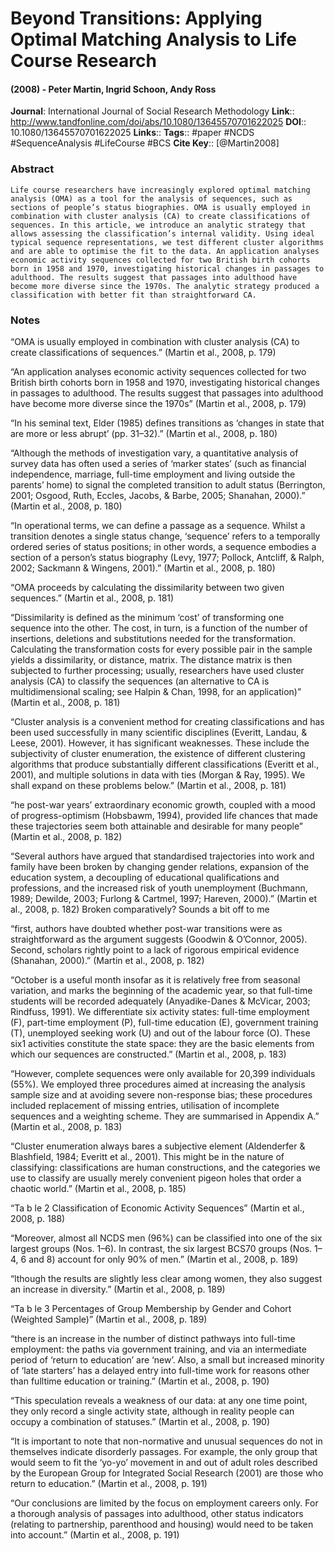 # Beyond Transitions: Applying Optimal Matching Analysis to Life Course Research
#### (2008) - Peter Martin, Ingrid Schoon, Andy Ross
**Journal**: International Journal of Social Research Methodology
**Link**:: http://www.tandfonline.com/doi/abs/10.1080/13645570701622025
**DOI**:: 10.1080/13645570701622025
**Links**:: 
**Tags**:: #paper #NCDS #SequenceAnalysis #LifeCourse #BCS 
**Cite Key**:: [@Martin2008]

### Abstract

```
Life course researchers have increasingly explored optimal matching analysis (OMA) as a tool for the analysis of sequences, such as sections of people’s status biographies. OMA is usually employed in combination with cluster analysis (CA) to create classifications of sequences. In this article, we introduce an analytic strategy that allows assessing the classification’s internal validity. Using ideal typical sequence representations, we test different cluster algorithms and are able to optimise the fit to the data. An application analyses economic activity sequences collected for two British birth cohorts born in 1958 and 1970, investigating historical changes in passages to adulthood. The results suggest that passages into adulthood have become more diverse since the 1970s. The analytic strategy produced a classification with better fit than straightforward CA.
```

### Notes

“OMA is usually employed in combination with cluster analysis (CA) to create classifications of sequences.” (Martin et al., 2008, p. 179)

“An application analyses economic activity sequences collected for two British birth cohorts born in 1958 and 1970, investigating historical changes in passages to adulthood. The results suggest that passages into adulthood have become more diverse since the 1970s” (Martin et al., 2008, p. 179)

“In his seminal text, Elder (1985) defines transitions as ‘changes in state that are more or less abrupt’ (pp. 31–32).” (Martin et al., 2008, p. 180)

“Although the methods of investigation vary, a quantitative analysis of survey data has often used a series of ‘marker states’ (such as financial independence, marriage, full-time employment and living outside the parents’ home) to signal the completed transition to adult status (Berrington, 2001; Osgood, Ruth, Eccles, Jacobs, & Barbe, 2005; Shanahan, 2000).” (Martin et al., 2008, p. 180)

“In operational terms, we can define a passage as a sequence. Whilst a transition denotes a single status change, ‘sequence’ refers to a temporally ordered series of status positions; in other words, a sequence embodies a section of a person’s status biography (Levy, 1977; Pollock, Antcliff, & Ralph, 2002; Sackmann & Wingens, 2001).” (Martin et al., 2008, p. 180)

“OMA proceeds by calculating the dissimilarity between two given sequences.” (Martin et al., 2008, p. 181)

“Dissimilarity is defined as the minimum ‘cost’ of transforming one sequence into the other. The cost, in turn, is a function of the number of insertions, deletions and substitutions needed for the transformation. Calculating the transformation costs for every possible pair in the sample yields a dissimilarity, or distance, matrix. The distance matrix is then subjected to further processing; usually, researchers have used cluster analysis (CA) to classify the sequences (an alternative to CA is multidimensional scaling; see Halpin & Chan, 1998, for an application)” (Martin et al., 2008, p. 181)

“Cluster analysis is a convenient method for creating classifications and has been used successfully in many scientific disciplines (Everitt, Landau, & Leese, 2001). However, it has significant weaknesses. These include the subjectivity of cluster enumeration, the existence of different clustering algorithms that produce substantially different classifications (Everitt et al., 2001), and multiple solutions in data with ties (Morgan & Ray, 1995). We shall expand on these problems below.” (Martin et al., 2008, p. 181)

“he post-war years’ extraordinary economic growth, coupled with a mood of progress-optimism (Hobsbawm, 1994), provided life chances that made these trajectories seem both attainable and desirable for many people” (Martin et al., 2008, p. 182)

“Several authors have argued that standardised trajectories into work and family have been broken by changing gender relations, expansion of the education system, a decoupling of educational qualifications and professions, and the increased risk of youth unemployment (Buchmann, 1989; Dewilde, 2003; Furlong & Cartmel, 1997; Hareven, 2000).” (Martin et al., 2008, p. 182) Broken comparatively? Sounds a bit off to me

“first, authors have doubted whether post-war transitions were as straightforward as the argument suggests (Goodwin & O’Connor, 2005). Second, scholars rightly point to a lack of rigorous empirical evidence (Shanahan, 2000).” (Martin et al., 2008, p. 182)

“October is a useful month insofar as it is relatively free from seasonal variation, and marks the beginning of the academic year, so that full-time students will be recorded adequately (Anyadike-Danes & McVicar, 2003; Rindfuss, 1991). We differentiate six activity states: full-time employment (F), part-time employment (P), full-time education (E), government training (T), unemployed seeking work (U) and out of the labour force (O). These six1 activities constitute the state space: they are the basic elements from which our sequences are constructed.” (Martin et al., 2008, p. 183)

“However, complete sequences were only available for 20,399 individuals (55%). We employed three procedures aimed at increasing the analysis sample size and at avoiding severe non-response bias; these procedures included replacement of missing entries, utilisation of incomplete sequences and a weighting scheme. They are summarised in Appendix A.” (Martin et al., 2008, p. 183)

“Cluster enumeration always bares a subjective element (Aldenderfer & Blashfield, 1984; Everitt et al., 2001). This might be in the nature of classifying: classifications are human constructions, and the categories we use to classify are usually merely convenient pigeon holes that order a chaotic world.” (Martin et al., 2008, p. 185)

“Ta b le 2 Classification of Economic Activity Sequences” (Martin et al., 2008, p. 188)

“Moreover, almost all NCDS men (96%) can be classified into one of the six largest groups (Nos. 1–6). In contrast, the six largest BCS70 groups (Nos. 1–4, 6 and 8) account for only 90% of men.” (Martin et al., 2008, p. 189)

“lthough the results are slightly less clear among women, they also suggest an increase in diversity.” (Martin et al., 2008, p. 189)

“Ta b le 3 Percentages of Group Membership by Gender and Cohort (Weighted Sample)” (Martin et al., 2008, p. 189)

“there is an increase in the number of distinct pathways into full-time employment: the paths via government training, and via an intermediate period of ‘return to education’ are ‘new’. Also, a small but increased minority of ‘late starters’ has a delayed entry into full-time work for reasons other than fulltime education or training.” (Martin et al., 2008, p. 190)

“This speculation reveals a weakness of our data: at any one time point, they only record a single activity state, although in reality people can occupy a combination of statuses.” (Martin et al., 2008, p. 190)

“It is important to note that non-normative and unusual sequences do not in themselves indicate disorderly passages. For example, the only group that would seem to fit the ‘yo-yo’ movement in and out of adult roles described by the European Group for Integrated Social Research (2001) are those who return to education.” (Martin et al., 2008, p. 191)

“Our conclusions are limited by the focus on employment careers only. For a thorough analysis of passages into adulthood, other status indicators (relating to partnership, parenthood and housing) would need to be taken into account.” (Martin et al., 2008, p. 191)